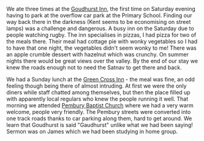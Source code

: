 We ate three times at the [Goudhurst Inn](http://www.thegoudhurstinn.com/), the first time on Saturday evening having to park
at the overflow car park at the Primary School. Finding our way back there in the darkness
(Kent seems to be economising on street lamps) was a challenge and dangerous. A busy inn on
the Saturday due to people watching rugby. The inn specialises in pizzas, I had pizza for two
of the meals there. Their meal had cottage pie with wonky vegetables so I had to have that
one night, the vegetables didn't seem wonky to me! There was an apple crumble dessert with
hazelnut which was crunchy. On summer nights there would be great views over the valley. By the end of
our stay we knew the roads enough not to need the Satnav to get there and back.

We had a Sunday lunch at the [Green Cross Inn](https://www.greencrossinn.co.uk/) - the meal was fine,
an odd feeling though being there of almost intruding. At first we were the only diners while
staff chatted among themselves, but then the place filled up with apparently local regulars
who knew the people running it well. That morning we attended
[Pembury Baptist Church](http://www.pemburybaptistchurch.org/) where we had a very warm welcome,
people very friendly. The Pembury streets were converted into one track roads thanks to car
parking along them, hard to get around. We learn that Goudhurst is said "Gaudhurst" unlike what we
had been saying! Sermon was on James which we had been studying in home group.
